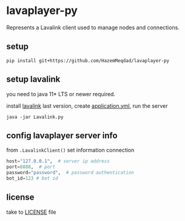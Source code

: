 # lavaplayer-py

Represents a Lavalink client used to manage nodes and connections.

## setup

```shell
pip install git+https://github.com/HazemMeqdad/lavaplayer-py
```
## setup lavalink

you need to java 11* LTS or newer required.

install [lavalink](https://github.com/freyacodes/Lavalink/releases/download/3.4/Lavalink.jar) last version, create [application.yml](https://github.com/freyacodes/Lavalink/blob/master/LavalinkServer/application.yml.example), run the server
```shell
java -jar Lavalink.py
```
## config lavaplayer server info

from `.LavalinkClient()` set information connection
```python
host="127.0.0.1",  # server ip address
port=8888,  # port
password="password",  # password authentication
bot_id=123 # bot id
```

## license
take to [LICENSE](./LICENSE) file

